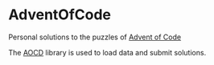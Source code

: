 # AdventOfCode

Personal solutions to the puzzles  of [Advent of Code](https://adventofcode.com) 

The [AOCD](https://pypi.org/project/advent-of-code-data/) library is used to load data and submit solutions. 